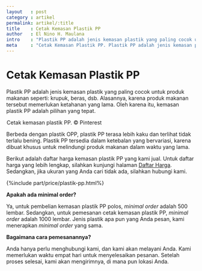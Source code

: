 ```yaml
---
layout   : post
category : artikel
permalink: artikel/:title
title    : Cetak Kemasan Plastik PP
author   : El Nino H. Maulana
intro    : "Plastik PP adalah jenis kemasan plastik yang paling cocok untuk produk makanan seperti: krupuk, beras, dsb. Alasannya, karena plastik PP dibuat untuk menjaga produk makanan dalam waktu yang lama."
meta     : "Cetak Kemasan Plastik PP. Plastik PP adalah jenis kemasan plastik yang paling cocok untuk produk makanan seperti: krupuk, beras, dsb. Alasannya, karena plastik PP dibuat untuk menjaga produk makanan dalam waktu yang lama."
---
```


# Cetak Kemasan Plastik PP

Plastik PP adalah jenis kemasan plastik yang paling cocok untuk produk makanan seperti: krupuk, beras, dsb. Alasannya, karena produk makanan tersebut memerlukan ketahanan yang lama. Oleh karena itu, kemasan plastik PP adalah pilihan yang tepat.

<img src="data:image/png;base64,R0lGODlhAQABAAD/ACwAAAAAAQABAAACADs=" data-src="https://cdn-images-1.medium.com/max/720/1*2JVPA6tav5inou83FI1xEQ.jpeg" alt="Cetak Kemasan Plastik PP" title="Cetak Kemasan Plastik PP"><span class="img-caption">Cetak kemasan plastik PP. &copy; Pinterest</span>

Berbeda dengan plastik OPP, plastik PP terasa lebih kaku dan terlihat tidak terlalu bening. Plastik PP tersedia dalam ketebalan yang bervariasi, karena dibuat khusus untuk melindungi produk makanan dalam waktu yang lama.

Berikut adalah daftar harga kemasan plastik PP yang kami jual. Untuk daftar harga yang lebih lengkap, silahkan kunjungi halaman <a href="http://kursif.com/daftar-harga/" title="Daftar Harga Plastik">Daftar Harga</a>. Sedangkan, jika ukuran yang Anda cari tidak ada, silahkan hubungi kami.

{%include part/price/plastik-pp.html%}

<p><strong>Apakah ada minimal order?</strong></p>

Ya, untuk pembelian kemasan plastik PP polos, *minimal order* adalah 500 lembar. Sedangkan, untuk pemesanan cetak kemasan plastik PP, *minimal order* adalah 1000 lembar. Jenis plastik apa pun yang Anda pesan, kami menerapkan *minimal order* yang sama.

**Bagaimana cara pemesanannya?**

Anda hanya perlu menghubungi kami, dan kami akan melayani Anda. Kami memerlukan waktu empat hari untuk menyelesaikan pesanan. Setelah proses selesai, kami akan mengirimnya, di mana pun lokasi Anda.
